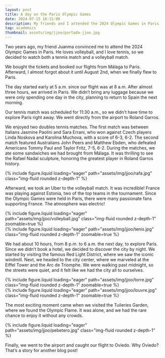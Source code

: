 ```yaml
---
layout: post
title: A day on the Paris Olympic Games
date: 2024-07-15 16:15:00
description: My friends and I attended the 2024 Olympic Games in Paris, where we enjoyed tennis and volleyball matches, and later explored the city at night. It was an exciting experience full of sports and adventure.
tag: academics
thumbnail: assets/img/jjoo/portada-jjoo.jpg
---
```


Two years ago, my friend Juanma convinced me to attend the 2024 Olympic Games in Paris. He loves volleyball, and I love tennis, so we decided to watch both a tennis match and a volleyball match.

We bought the tickets and booked our flights from Málaga to Paris. Afterward, I almost forgot about it until August 2nd, when we finally flew to Paris.

The day started early at 5 a.m. since our flight was at 8 a.m. After almost three hours, we arrived in Paris. We didn’t bring any luggage because we were only spending one day in the city, planning to return to Spain the next morning.

Our tennis match was scheduled for 11:30 a.m., so we didn’t have time to explore Paris right away. We went directly from the airport to Roland Garros.

We enjoyed two doubles tennis matches. The first match was between Italians Jasmine Paolini and Sara Errani, who won against Czech players Linda Noskova and Karolina Muchova, with a score of 6-3, 6-2. The second match featured Australians John Peers and Matthew Ebden, who defeated Americans Tommy Paul and Taylor Fritz, 7-5, 6-2. During the matches, we ate some sandwiches we had brought from Málaga. It was thrilling to see the Rafael Nadal sculpture, honoring the greatest player in Roland Garros history.

<div class="row mt-3">
    <div class="col-12">
        {% include figure.liquid loading="eager" path="assets/img/jjoo/rafa.jpg" class="img-fluid rounded z-depth-1" %}
    </div>
</div>

Afterward, we took an Uber to the volleyball match. It was incredible! France was playing against Estonia, two of the top teams in the tournament. Since the Olympic Games were held in Paris, there were many passionate fans supporting France. The atmosphere was electric!

<div class="row mt-3">
    <div class="col-sm mt-3 mt-md-0">
        {% include figure.liquid loading="eager" path="assets/img/jjoo/volleyball.jpg" class="img-fluid rounded z-depth-1" zoomable=true %}
    </div>
    <div class="col-sm mt-3 mt-md-0">
        {% include figure.liquid loading="eager" path="assets/img/jjoo/tenis.jpg" class="img-fluid rounded z-depth-1" zoomable=true %}
    </div>
</div>


We had about 10 hours, from 8 p.m. to 6 a.m. the next day, to explore Paris. Since we didn’t book a hotel, we decided to discover the city by night. We started by visiting the famous Red Light District, where we saw the iconic windmill. Next, we headed to the city center, where we marveled at the Eiffel Tower and the Arc de Triomphe. We were walking past midnight, so the streets were quiet, and it felt like we had the city all to ourselves.

<div class="row mt-3">
    <div class="col-sm mt-3 mt-md-0">
        {% include figure.liquid loading="eager" path="assets/img/jjoo/torre.jpg" class="img-fluid rounded z-depth-1" zoomable=true %}
    </div>
    <div class="col-sm mt-3 mt-md-0">
        {% include figure.liquid loading="eager" path="assets/img/jjoo/louvre.jpg" class="img-fluid rounded z-depth-1" zoomable=true %}
    </div>
</div>

The most exciting moment came when we visited the Tuileries Garden, where we found the Olympic Flame. It was alone, and we had the rare chance to enjoy it without any crowds.

<div class="row mt-3">
    <div class="col-12">
        {% include figure.liquid loading="eager" path="assets/img/jjoo/pebetero.jpg" class="img-fluid rounded z-depth-1" %}
    </div>
</div>

Finally, we went to the airport and caught our flight to Oviedo. Why Oviedo? That’s a story for another blog post!
